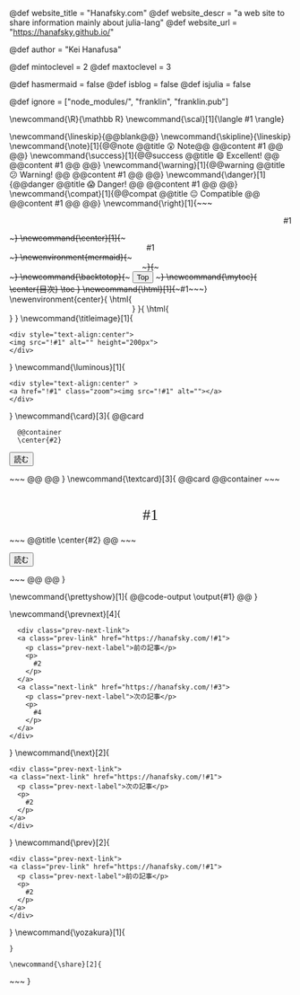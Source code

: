 <!--
Add here global page variables to use throughout your
website.
The website_* must be defined for the RSS to work
-->

@def website_title = "Hanafsky.com"
@def website_descr = "a web site to share information mainly about julia-lang"
@def website_url = "https://hanafsky.github.io/"

@def author = "Kei Hanafusa"

@def mintoclevel = 2
@def maxtoclevel = 3

@def hasmermaid = false
@def isblog = false
@def isjulia = false

<!--
Add here files or directories that should be ignored by Franklin, otherwise
these files might be copied and, if markdown, processed by Franklin which
you might not want. Indicate directories by ending the name with a `/`.
-->

@def ignore = ["node_modules/", "franklin", "franklin.pub"]

<!--
Add here global latex commands to use throughout your
pages. It can be math commands but does not need to be.
For instance:
* \newcommand{\phrase}{This is a long phrase to copy.}
-->

\newcommand{\R}{\mathbb R}
\newcommand{\scal}[1]{\langle #1 \rangle}

\newcommand{\lineskip}{@@blank@@}
\newcommand{\skipline}{\lineskip}
\newcommand{\note}[1]{@@note @@title 😲 Note@@ @@content #1 @@ @@}
\newcommand{\success}[1]{@@success @@title 😄 Excellent! @@ @@content #1 @@ @@}
\newcommand{\warning}[1]{@@warning @@title 😕 Warning! @@ @@content #1 @@ @@}
\newcommand{\danger}[1]{@@danger @@title 😱 Danger! @@ @@content #1 @@ @@}
\newcommand{\compat}[1]{@@compat @@title 😐 Compatible @@ @@content #1 @@ @@}
\newcommand{\right}[1]{~~~ <p style="text-align:right"> #1 </p>~~~}
\newcommand{\center}[1]{~~~ <div style="text-align:center"> #1 </div>~~~}
\newenvironment{mermaid}{~~~ <div style="text-align:center" class="mermaid">~~~}{~~~</div>~~~}
\newcommand{\backtotop}{~~~ <button onclick="topFunction()" id="myBtn" title="Go to top">Top</button> ~~~}
\newcommand{\mytoc}{
\center{目次}
\toc
}
\newcommand{\html}[1]{~~~#1~~~}
\newenvironment{center}{
\html{<div style="text-align:center">}
}{
\html{</div>}
}
\newcommand{\titleimage}[1]{
~~~
<div style="text-align:center">
<img src="!#1" alt="" height="200px">
</div>
~~~
}
\newcommand{\luminous}[1]{
~~~
<div style="text-align:center" >
<a href="!#1" class="zoom"><img src="!#1" alt=""></a>
</div>
~~~
}
\newcommand{\card}[3]{
@@card

~~~<p style="text-align:center"><img src="#1" alt="No Image"></p>~~~
  @@container
  \center{#2}
  ~~~
  <p><button class="button" onclick="location.href='#3'">読む</button></p>
  ~~~
  @@
@@
}
\newcommand{\textcard}[3]{
@@card
  @@container
~~~<div style="font-family:yozakura; font-size:200%; text-align:center;padding-top:30pt;padding-bottom:15pt">#1</div>~~~
  @@title
  \center{#2}
  @@
  ~~~
  <p><button class="button" onclick="location.href='#3'">読む</button></p>
  ~~~
  @@
@@
}

\newcommand{\prettyshow}[1]{
@@code-output \output{#1} @@
}


\newcommand{\prevnext}[4]{
~~~
  <div class="prev-next-link">
  <a class="prev-link" href="https://hanafsky.com/!#1">
    <p class="prev-next-label">前の記事</p>
    <p>
      #2
    </p>
  </a>
  <a class="next-link" href="https://hanafsky.com/!#3">
    <p class="prev-next-label">次の記事</p>
    <p>
      #4
    </p>
  </a>
</div>
~~~
}
\newcommand{\next}[2]{
  ~~~
  <div class="prev-next-link">
  <a class="next-link" href="https://hanafsky.com/!#1">
    <p class="prev-next-label">次の記事</p>
    <p>
      #2
    </p>
  </a>
</div>
~~~
}
\newcommand{\prev}[2]{
  ~~~
  <div class="prev-next-link">
  <a class="prev-link" href="https://hanafsky.com/!#1">
    <p class="prev-next-label">前の記事</p>
    <p>
      #2
    </p>
  </a>
</div>
~~~
}
\newcommand{\yozakura}[1]{
  ~~~<p style="font-family:yozakura;font-size:xx-large">#1</p>~~~
}

\newcommand{\share}[2]{
~~~
<div class="sns-container top">
  <div class="sns-box b-twitter">
    <a href="https://twitter.com/share?url=https://hanafsky.com/!#1&text=!#2&via=HanafusaKei&related=HanafusaKei"
    target="_blank" rel="nofollow"><i class="fab fa-twitter"></i></a></div>
  <div class="sns-box b-facebook">
    <a href="http://www.facebook.com/share.php?u=https://hanafsky.com/!#1" 
    target="_blank" rel="nofollow"><i class="fab fa-facebook"></i></a></div>
  <div class="sns-box b-hatena">
    <a href="http://b.hatena.ne.jp/add?mode=confirm&url=http://hanafsky.com/!#1&title=!#2"
    target="_blank" rel="nofollow"><span class="icon-hatena"></span></a></div>
  <div class="sns-box b-pocket">
    <a href="http://getpocket.com/edit?url=https://hanafsky.com/!#1&title=!#2"
    rel="nofollow" target="_blank"><i class="fab fa-get-pocket"></i></a></div>
  <div class="sns-box b-feedly">
    <a href='https://feedly.com/i/subscription/feed/https://hanafsky.com/!#1'
    target='blank' rel="nofollow"><span class="icon-feedly"></span></a></div>
  <div class="sns-box b-line">
    <a href='https://social-plugins.line.me/lineit/share?url=https://hanafsky.com/!#1'
    target='blank' rel="nofollow"><span class="icon-line"></span></a></div>
</div>
~~~
}